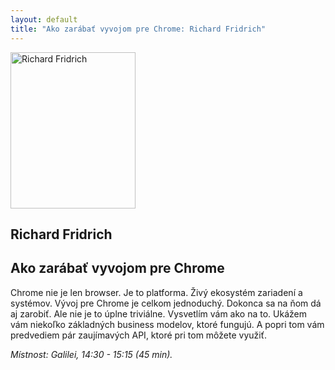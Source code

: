 ```yaml
---
layout: default
title: "Ako zarábať vyvojom pre Chrome: Richard Fridrich"
---
```


<section id="speakers" class="row speakers-detail">
  <div class="speaker web span3 nohover">
    <a href="https://plus.google.com/111453401774376620498/posts">
      <img src="/data/imgs/recnici/richard-fridrich.jpg" width="200" height="250" alt="Richard Fridrich" />
    </a>
    <div class="info">
      <h2>Richard Fridrich</h2>
    </div>
  </div>
  <div class="span9 talk-info">
    <h1>Ako zarábať vyvojom pre Chrome</h1>
    <p>Chrome nie je len browser. Je to platforma. Živý ekosystém zariadení a systémov. Vývoj pre Chrome je celkom jednoduchý. Dokonca sa na ňom dá aj zarobiť. Ale nie je to úplne triviálne. Vysvetlím vám ako na to. Ukážem vám niekoľko základných business modelov, ktoré fungujú. A popri tom vám predvediem pár zaujímavých API, ktoré pri tom môžete využiť.</p>
    <p><em>Místnost: Galilei, 14:30 - 15:15 (45 min).</em></p>
  </div>
</section>